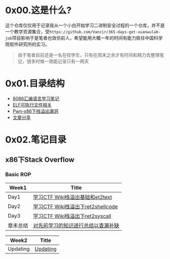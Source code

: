 # 0x00.这是什么?
这个仓库仅仅用于记录我从一个小白开始学习二进制安全过程的一个仓库，并不是一个教学资源集合，受`https://github.com/Vancir/365-days-get-xuanwulab-job`项目影响于是笔者也效仿前人，希望能用大概一年的时间有能力胜任中国科学院软件研究所的实习。
> 由于笔者目前还是一名在校学生，只有在周末之余才有时间和精力去整理笔记，很多时候一周能记录只有一两天


# 0x01.目录结构

- [8086汇编语言学习笔记](./8086-Assembly/)
- [ELF可执行文件相关](./ELF/)
- [Pwn-x86下栈溢出漏洞](./Pwns/Stack%20Overflow-x86/)
- [文章分享](./Article-sharing/)

# 0x02.笔记目录

## x86下Stack Overflow

### Basic ROP

| Week1       | Title                                                                            |
| ---------- | ------------------------------------------------------------------------------- |
| Day1       | [学习CTF Wiki栈溢出基础和et2text ](./Stack%20Overflow-x86/ret2text/)                            |
| Day2       | [学习CTF Wiki栈溢出下ret2shellcode ](./Pwns/Stack%20Overflow-x86/ret2shellcode/)                            |
| Day3       | [学习CTF Wiki栈溢出下ret2syscall ](./Stack%20Overflow-x86/ret2syscall/)                            |
| 章末总结       | [对先前学习的知识进行总结以查漏补缺 ](./Stack%20Overflow-x86/)                            |

| Week2       | Title                                                                            |
| ---------- | ------------------------------------------------------------------------------- |
| Updating       | [Updating ](./Stack%20Overflow-x86/ret2text/)                            |
